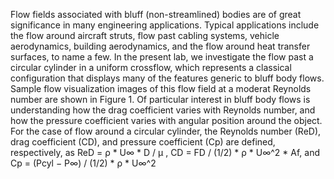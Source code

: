 Flow fields associated with bluff (non-streamlined) bodies are of great significance in many
engineering applications. Typical applications include the flow around aircraft struts, flow
past cabling systems, vehicle aerodynamics, building aerodynamics, and the flow around heat
transfer surfaces, to name a few. In the present lab, we investigate the flow past a circular
cylinder in a uniform crossflow, which represents a classical configuration that displays many
of the features generic to bluff body flows. Sample flow visualization images of this flow field
at a moderat Reynolds number are shown in Figure 1. Of particular interest in bluff body
flows is understanding how the drag coefficient varies with Reynolds number, and how the
pressure coefficient varies with angular position around the object. For the case of flow
around a circular cylinder, the Reynolds number (ReD), drag coefficient (CD), and pressure
coefficient (Cp) are defined, respectively, as
ReD = ρ * U∞ * D / μ , CD = FD / (1/2) * ρ * U∞^2 * Af, and Cp = (Pcyl − P∞) / (1/2) * ρ * U∞^2
